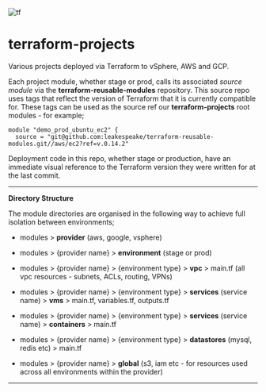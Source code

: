 ![tf](https://user-images.githubusercontent.com/45919758/85199891-dc84bf00-b2ea-11ea-8526-683ae893fe50.png)
# terraform-projects
Various projects deployed via Terraform to vSphere, AWS and GCP. 

Each project module, whether stage or prod, calls its associated *source module* via the **terraform-reusable-modules** repository. This source repo uses tags that reflect the version of Terraform that it is currently compatible for. These tags can be used as the source ref our **terraform-projects** root modules - for example;

```
module "demo_prod_ubuntu_ec2" {
  source = "git@github.com:leakespeake/terraform-reusable-modules.git//aws/ec2?ref=v.0.14.2"
```
Deployment code in this repo, whether stage or production, have an immediate visual reference to the Terraform version they were written for at the last commit.
___

**Directory Structure**

The module directories are organised in the following way to achieve full isolation between environments;

- modules > **provider** (aws, google, vsphere)

- modules > {provider name} > **environment** (stage or prod)

- modules > {provider name} > {environment type} > **vpc** > main.tf (all vpc resources - subnets, ACLs, routing, VPNs)

- modules > {provider name} > {environment type} > **services** (service name) > **vms** > main.tf, variables.tf, outputs.tf

- modules > {provider name} > {environment type} > **services** (service name) > **containers** > main.tf

- modules > {provider name} > {environment type} > **datastores** (mysql, redis etc) > main.tf

- modules > {provider name} > **global** (s3, iam etc - for resources used across all environments within the provider) 

___

